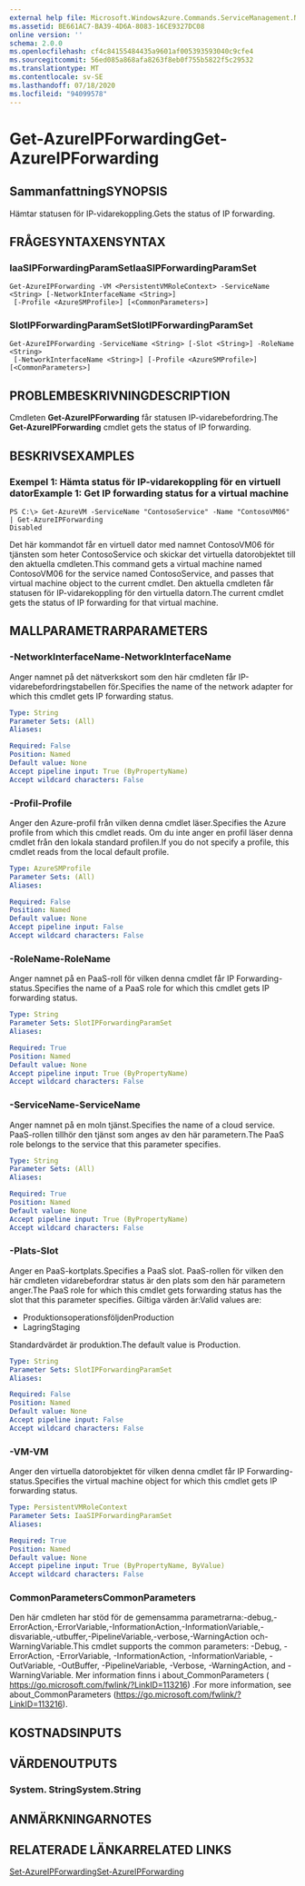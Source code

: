 ```yaml
---
external help file: Microsoft.WindowsAzure.Commands.ServiceManagement.Network.dll-Help.xml
ms.assetid: BE661AC7-BA39-4D6A-8083-16CE9327DC08
online version: ''
schema: 2.0.0
ms.openlocfilehash: cf4c84155484435a9601af005393593040c9cfe4
ms.sourcegitcommit: 56ed085a868afa8263f8eb0f755b5822f5c29532
ms.translationtype: MT
ms.contentlocale: sv-SE
ms.lasthandoff: 07/18/2020
ms.locfileid: "94099578"
---
```

# <span data-ttu-id="8252c-101">Get-AzureIPForwarding</span><span class="sxs-lookup"><span data-stu-id="8252c-101">Get-AzureIPForwarding</span></span>

## <span data-ttu-id="8252c-102">Sammanfattning</span><span class="sxs-lookup"><span data-stu-id="8252c-102">SYNOPSIS</span></span>
<span data-ttu-id="8252c-103">Hämtar statusen för IP-vidarekoppling.</span><span class="sxs-lookup"><span data-stu-id="8252c-103">Gets the status of IP forwarding.</span></span>

## <span data-ttu-id="8252c-104">FRÅGESYNTAXEN</span><span class="sxs-lookup"><span data-stu-id="8252c-104">SYNTAX</span></span>

### <span data-ttu-id="8252c-105">IaaSIPForwardingParamSet</span><span class="sxs-lookup"><span data-stu-id="8252c-105">IaaSIPForwardingParamSet</span></span>
```
Get-AzureIPForwarding -VM <PersistentVMRoleContext> -ServiceName <String> [-NetworkInterfaceName <String>]
 [-Profile <AzureSMProfile>] [<CommonParameters>]
```

### <span data-ttu-id="8252c-106">SlotIPForwardingParamSet</span><span class="sxs-lookup"><span data-stu-id="8252c-106">SlotIPForwardingParamSet</span></span>
```
Get-AzureIPForwarding -ServiceName <String> [-Slot <String>] -RoleName <String>
 [-NetworkInterfaceName <String>] [-Profile <AzureSMProfile>] [<CommonParameters>]
```

## <span data-ttu-id="8252c-107">PROBLEMBESKRIVNING</span><span class="sxs-lookup"><span data-stu-id="8252c-107">DESCRIPTION</span></span>
<span data-ttu-id="8252c-108">Cmdleten **Get-AzureIPForwarding** får statusen IP-vidarebefordring.</span><span class="sxs-lookup"><span data-stu-id="8252c-108">The **Get-AzureIPForwarding** cmdlet gets the status of IP forwarding.</span></span>

## <span data-ttu-id="8252c-109">BESKRIVS</span><span class="sxs-lookup"><span data-stu-id="8252c-109">EXAMPLES</span></span>

### <span data-ttu-id="8252c-110">Exempel 1: Hämta status för IP-vidarekoppling för en virtuell dator</span><span class="sxs-lookup"><span data-stu-id="8252c-110">Example 1: Get IP forwarding status for a virtual machine</span></span>
```
PS C:\> Get-AzureVM -ServiceName "ContosoService" -Name "ContosoVM06" | Get-AzureIPForwarding
Disabled
```

<span data-ttu-id="8252c-111">Det här kommandot får en virtuell dator med namnet ContosoVM06 för tjänsten som heter ContosoService och skickar det virtuella datorobjektet till den aktuella cmdleten.</span><span class="sxs-lookup"><span data-stu-id="8252c-111">This command gets a virtual machine named ContosoVM06 for the service named ContosoService, and passes that virtual machine object to the current cmdlet.</span></span>
<span data-ttu-id="8252c-112">Den aktuella cmdleten får statusen för IP-vidarekoppling för den virtuella datorn.</span><span class="sxs-lookup"><span data-stu-id="8252c-112">The current cmdlet gets the status of IP forwarding for that virtual machine.</span></span>

## <span data-ttu-id="8252c-113">MALLPARAMETRAR</span><span class="sxs-lookup"><span data-stu-id="8252c-113">PARAMETERS</span></span>

### <span data-ttu-id="8252c-114">-NetworkInterfaceName</span><span class="sxs-lookup"><span data-stu-id="8252c-114">-NetworkInterfaceName</span></span>
<span data-ttu-id="8252c-115">Anger namnet på det nätverkskort som den här cmdleten får IP-vidarebefordringstabellen för.</span><span class="sxs-lookup"><span data-stu-id="8252c-115">Specifies the name of the network adapter for which this cmdlet gets IP forwarding status.</span></span>

```yaml
Type: String
Parameter Sets: (All)
Aliases: 

Required: False
Position: Named
Default value: None
Accept pipeline input: True (ByPropertyName)
Accept wildcard characters: False
```

### <span data-ttu-id="8252c-116">-Profil</span><span class="sxs-lookup"><span data-stu-id="8252c-116">-Profile</span></span>
<span data-ttu-id="8252c-117">Anger den Azure-profil från vilken denna cmdlet läser.</span><span class="sxs-lookup"><span data-stu-id="8252c-117">Specifies the Azure profile from which this cmdlet reads.</span></span> <span data-ttu-id="8252c-118">Om du inte anger en profil läser denna cmdlet från den lokala standard profilen.</span><span class="sxs-lookup"><span data-stu-id="8252c-118">If you do not specify a profile, this cmdlet reads from the local default profile.</span></span>

```yaml
Type: AzureSMProfile
Parameter Sets: (All)
Aliases: 

Required: False
Position: Named
Default value: None
Accept pipeline input: False
Accept wildcard characters: False
```

### <span data-ttu-id="8252c-119">-RoleName</span><span class="sxs-lookup"><span data-stu-id="8252c-119">-RoleName</span></span>
<span data-ttu-id="8252c-120">Anger namnet på en PaaS-roll för vilken denna cmdlet får IP Forwarding-status.</span><span class="sxs-lookup"><span data-stu-id="8252c-120">Specifies the name of a PaaS role for which this cmdlet gets IP forwarding status.</span></span>

```yaml
Type: String
Parameter Sets: SlotIPForwardingParamSet
Aliases: 

Required: True
Position: Named
Default value: None
Accept pipeline input: True (ByPropertyName)
Accept wildcard characters: False
```

### <span data-ttu-id="8252c-121">-ServiceName</span><span class="sxs-lookup"><span data-stu-id="8252c-121">-ServiceName</span></span>
<span data-ttu-id="8252c-122">Anger namnet på en moln tjänst.</span><span class="sxs-lookup"><span data-stu-id="8252c-122">Specifies the name of a cloud service.</span></span>
<span data-ttu-id="8252c-123">PaaS-rollen tillhör den tjänst som anges av den här parametern.</span><span class="sxs-lookup"><span data-stu-id="8252c-123">The PaaS role belongs to the service that this parameter specifies.</span></span>

```yaml
Type: String
Parameter Sets: (All)
Aliases: 

Required: True
Position: Named
Default value: None
Accept pipeline input: True (ByPropertyName)
Accept wildcard characters: False
```

### <span data-ttu-id="8252c-124">-Plats</span><span class="sxs-lookup"><span data-stu-id="8252c-124">-Slot</span></span>
<span data-ttu-id="8252c-125">Anger en PaaS-kortplats.</span><span class="sxs-lookup"><span data-stu-id="8252c-125">Specifies a PaaS slot.</span></span>
<span data-ttu-id="8252c-126">PaaS-rollen för vilken den här cmdleten vidarebefordrar status är den plats som den här parametern anger.</span><span class="sxs-lookup"><span data-stu-id="8252c-126">The PaaS role for which this cmdlet gets forwarding status has the slot that this parameter specifies.</span></span>
<span data-ttu-id="8252c-127">Giltiga värden är:</span><span class="sxs-lookup"><span data-stu-id="8252c-127">Valid values are:</span></span> 

- <span data-ttu-id="8252c-128">Produktionsoperationsföljden</span><span class="sxs-lookup"><span data-stu-id="8252c-128">Production</span></span>
- <span data-ttu-id="8252c-129">Lagring</span><span class="sxs-lookup"><span data-stu-id="8252c-129">Staging</span></span> 

<span data-ttu-id="8252c-130">Standardvärdet är produktion.</span><span class="sxs-lookup"><span data-stu-id="8252c-130">The default value is Production.</span></span>

```yaml
Type: String
Parameter Sets: SlotIPForwardingParamSet
Aliases: 

Required: False
Position: Named
Default value: None
Accept pipeline input: False
Accept wildcard characters: False
```

### <span data-ttu-id="8252c-131">-VM</span><span class="sxs-lookup"><span data-stu-id="8252c-131">-VM</span></span>
<span data-ttu-id="8252c-132">Anger den virtuella datorobjektet för vilken denna cmdlet får IP Forwarding-status.</span><span class="sxs-lookup"><span data-stu-id="8252c-132">Specifies the virtual machine object for which this cmdlet gets IP forwarding status.</span></span>

```yaml
Type: PersistentVMRoleContext
Parameter Sets: IaaSIPForwardingParamSet
Aliases: 

Required: True
Position: Named
Default value: None
Accept pipeline input: True (ByPropertyName, ByValue)
Accept wildcard characters: False
```

### <span data-ttu-id="8252c-133">CommonParameters</span><span class="sxs-lookup"><span data-stu-id="8252c-133">CommonParameters</span></span>
<span data-ttu-id="8252c-134">Den här cmdleten har stöd för de gemensamma parametrarna:-debug,-ErrorAction,-ErrorVariable,-InformationAction,-InformationVariable,-disvariable,-utbuffer,-PipelineVariable,-verbose,-WarningAction och-WarningVariable.</span><span class="sxs-lookup"><span data-stu-id="8252c-134">This cmdlet supports the common parameters: -Debug, -ErrorAction, -ErrorVariable, -InformationAction, -InformationVariable, -OutVariable, -OutBuffer, -PipelineVariable, -Verbose, -WarningAction, and -WarningVariable.</span></span> <span data-ttu-id="8252c-135">Mer information finns i about_CommonParameters ( https://go.microsoft.com/fwlink/?LinkID=113216) .</span><span class="sxs-lookup"><span data-stu-id="8252c-135">For more information, see about_CommonParameters (https://go.microsoft.com/fwlink/?LinkID=113216).</span></span>

## <span data-ttu-id="8252c-136">KOSTNADS</span><span class="sxs-lookup"><span data-stu-id="8252c-136">INPUTS</span></span>

## <span data-ttu-id="8252c-137">VÄRDEN</span><span class="sxs-lookup"><span data-stu-id="8252c-137">OUTPUTS</span></span>

### <span data-ttu-id="8252c-138">System. String</span><span class="sxs-lookup"><span data-stu-id="8252c-138">System.String</span></span>

## <span data-ttu-id="8252c-139">ANMÄRKNINGAR</span><span class="sxs-lookup"><span data-stu-id="8252c-139">NOTES</span></span>

## <span data-ttu-id="8252c-140">RELATERADE LÄNKAR</span><span class="sxs-lookup"><span data-stu-id="8252c-140">RELATED LINKS</span></span>

[<span data-ttu-id="8252c-141">Set-AzureIPForwarding</span><span class="sxs-lookup"><span data-stu-id="8252c-141">Set-AzureIPForwarding</span></span>](./Set-AzureIPForwarding.md)


